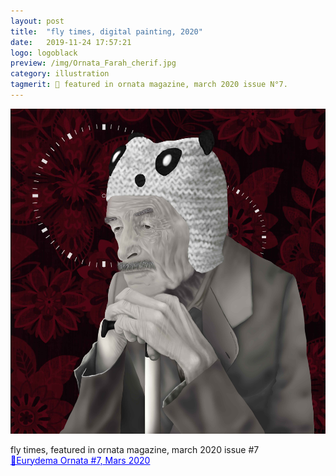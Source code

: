 ```yaml
---
layout: post
title:  "fly times, digital painting, 2020"
date:   2019-11-24 17:57:21
logo: logoblack
preview: /img/Ornata_Farah_cherif.jpg
category: illustration
tagmerit: 🔖 featured in ornata magazine, march 2020 issue N°7.
---
```

 
![Picture 1](/img/Ornata_Farah_cherif.jpg) 


fly times, featured in ornata magazine, march 2020 issue #7
<br>
<a href="#" class="tag" style="color: blue">🏅Eurydema Ornata #7, Mars 2020 </a>
